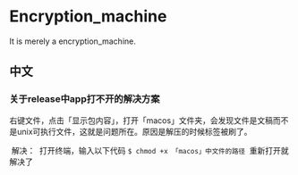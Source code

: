 # Encryption_machine
It is merely a encryption_machine.

## 中文

### 关于release中app打不开的解决方案
​    右键文件，点击「显示包内容」，打开「macos」文件夹，会发现文件是文稿而不是unix可执行文件，这就是问题所在。
​    原因是解压的时候标签被刷了。

​    解决：
​        打开终端，输入以下代码
        ```
        $ chmod +x 「macos」中文件的路径
        ```
​        重新打开就解决了

